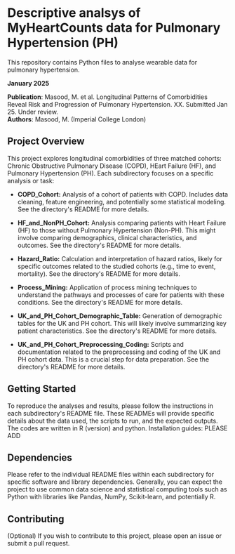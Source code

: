 
# Descriptive analsys of MyHeartCounts data for Pulmonary Hypertension (PH)

This repository contains Python files to analyse wearable data for pulmonary hypertension.

**January 2025**

**Publication**: Masood, M. et al. Longitudinal Patterns of Comorbidities Reveal Risk and Progression of Pulmonary Hypertension. XX. Submitted Jan 25. Under review.<br> 
**Authors**: Masood, M. (Imperial College London)<br>


## Project Overview

This project explores longitudinal comorbidities of three matched cohorts: Chronic Obstructive Pulmonary Disease (COPD), HEart Failure (HF), and Pulmonary Hypertension (PH).  Each subdirectory focuses on a specific analysis or task:

* **COPD_Cohort:**  Analysis of a cohort of patients with COPD.  Includes data cleaning, feature engineering, and potentially some statistical modeling.  See the directory's README for more details.

* **HF_and_NonPH_Cohort:**  Analysis comparing patients with Heart Failure (HF) to those without Pulmonary Hypertension (Non-PH).  This might involve comparing demographics, clinical characteristics, and outcomes.  See the directory's README for more details.

* **Hazard_Ratio:**  Calculation and interpretation of hazard ratios, likely for specific outcomes related to the studied cohorts (e.g., time to event, mortality).  See the directory's README for more details.

* **Process_Mining:**  Application of process mining techniques to understand the pathways and processes of care for patients with these conditions.  See the directory's README for more details.

* **UK_and_PH_Cohort_Demographic_Table:**  Generation of demographic tables for the UK and PH cohort.  This will likely involve summarizing key patient characteristics. See the directory's README for more details.

* **UK_and_PH_Cohort_Preprocessing_Coding:**  Scripts and documentation related to the preprocessing and coding of the UK and PH cohort data.  This is a crucial step for data preparation. See the directory's README for more details.

## Getting Started

To reproduce the analyses and results, please follow the instructions in each subdirectory's README file.  These READMEs will provide specific details about the data used, the scripts to run, and the expected outputs. The codes are written in R (version) and python.
Installation guides:
PLEASE ADD

## Dependencies

Please refer to the individual README files within each subdirectory for specific software and library dependencies.  Generally, you can expect the project to use common data science and statistical computing tools such as Python with libraries like Pandas, NumPy, Scikit-learn, and potentially R.

## Contributing

(Optional) If you wish to contribute to this project, please open an issue or submit a pull request.
